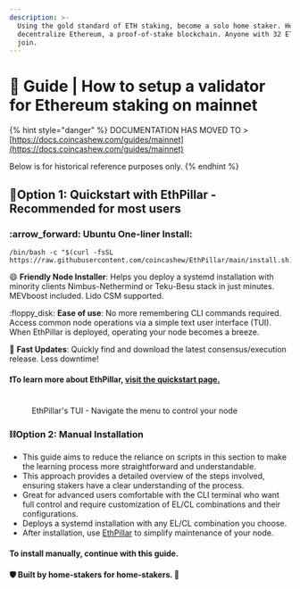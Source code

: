 ```yaml
---
description: >-
  Using the gold standard of ETH staking, become a solo home staker. Help
  decentralize Ethereum, a proof-of-stake blockchain. Anyone with 32 ETH can
  join.
---
```


# 🥩 Guide | How to setup a validator for Ethereum staking on mainnet

{% hint style="danger" %}
DOCUMENTATION HAS MOVED TO > [https://docs.coincashew.com/guides/mainnet](https://docs.coincashew.com/guides/mainnet)

Below is for historical reference purposes only.
{% endhint %}









## :rocket:Option 1: Quickstart with EthPillar - Recommended for most users

### :arrow\_forward:  Ubuntu One-liner Install:

```
/bin/bash -c "$(curl -fsSL https://raw.githubusercontent.com/coincashew/EthPillar/main/install.sh)"
```

😄 **Friendly Node Installer**: Helps you deploy a systemd installation with minority clients Nimbus-Nethermind or Teku-Besu stack in just minutes. MEVboost included. Lido CSM supported.

:floppy\_disk: **Ease of use**: No more remembering CLI commands required. Access common node operations via a simple text user interface (TUI). When EthPillar is deployed, operating your node becomes a breeze.

:owl: **Fast Updates**: Quickly find and download the latest consensus/execution release. Less downtime!

#### :exclamation:To learn more about EthPillar, [visit the quickstart page.](../ethpillar.md)

<figure><img src="../../../.gitbook/assets/preview02.png" alt=""><figcaption><p>EthPillar's TUI - Navigate the menu to control your node</p></figcaption></figure>

### :chains:Option 2: Manual Installation

* This guide aims to reduce the reliance on scripts in this section to make the learning process more straightforward and understandable.
* This approach provides a detailed overview of the steps involved, ensuring stakers have a clear understanding of the process.
* Great for advanced users comfortable with the CLI terminal who want full control and require customization of EL/CL combinations and their configurations.
* Deploys a systemd installation with any EL/CL combination you choose.
* After installation, use [EthPillar](../ethpillar.md) to simplify maintenance of your node.

#### To install manually, continue with this guide.

#### :shield: Built by home-stakers for home-stakers. :pray:
